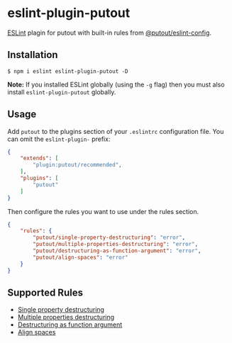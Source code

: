 # eslint-plugin-putout

[ESLint](https://eslint.org) plagin for putout with built-in rules from [@putout/eslint-config](https://github.com/coderaiser/putout/tree/master/packages/eslint-config).

## Installation

```
$ npm i eslint eslint-plugin-putout -D
```

**Note:** If you installed ESLint globally (using the `-g` flag) then you must also install `eslint-plugin-putout` globally.

## Usage

Add `putout` to the plugins section of your `.eslintrc` configuration file. You can omit the `eslint-plugin-` prefix:

```json
{
    "extends": [
        "plugin:putout/recommended",
    ],
    "plugins": [
        "putout"
    ]
}
```

Then configure the rules you want to use under the rules section.

```json
{
    "rules": {
        "putout/single-property-destructuring": "error",
        "putout/multiple-properties-destructuring": "error",
        "putout/destructuring-as-function-argument": "error",
        "putout/align-spaces": "error"
    }
}
```

## Supported Rules

- [Single property destructuring](rules/single-property-destructuring.md)
- [Multiple properties destructuring](rules/multiple-properties-destructuring.md)
- [Destructuring as function argument](rules/destructuring-as-function-argument.md)
- [Align spaces](rules/align-spaces.md)

